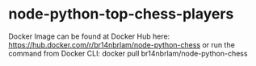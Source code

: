 # node-python-top-chess-players


Docker Image can be found at Docker Hub here: 
https://hub.docker.com/r/br14nbrlam/node-python-chess
or run the command from Docker CLI: docker pull br14nbrlam/node-python-chess
